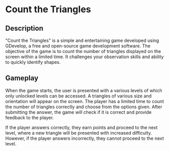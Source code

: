 # Count the Triangles

## Description
"Count the Triangles" is a simple and entertaining game developed using GDevelop, a free and open-source game development software. The objective of the game is to count the number of triangles displayed on the screen within a limited time. It challenges your observation skills and ability to quickly identify shapes.

## Gameplay
When the game starts, the user is presented with a various levels of which only unlocked levels can be accessed. 
A triangles of various size and orientation will appear on the screen. The player has a limited time to count the number of triangles correctly and choose from the options given. After submitting the answer, the game will check if it is correct and provide feedback to the player.

If the player answers correctly, they earn points and proceed to the next level, where a new triangle will be presented with increased difficulty. However, if the player answers incorrectly, they cannot proceed to the next level.
